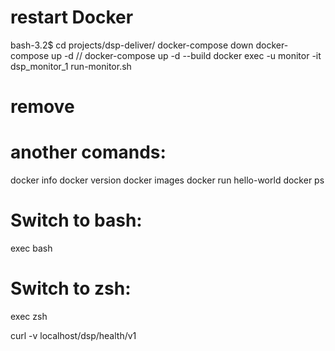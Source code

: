 # restart Docker
bash-3.2$
cd projects/dsp-deliver/
docker-compose down
docker-compose up -d
// docker-compose up -d --build
docker exec -u monitor -it dsp_monitor_1 run-monitor.sh

# remove

# another comands:
docker info
docker version
docker images
docker run hello-world
docker ps

# Switch to bash:
exec bash
# Switch to zsh:
exec zsh


curl -v localhost/dsp/health/v1

